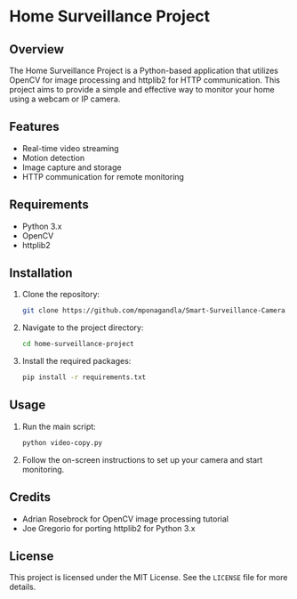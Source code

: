 # Home Surveillance Project

## Overview
The Home Surveillance Project is a Python-based application that utilizes OpenCV for image processing and httplib2 for HTTP communication. This project aims to provide a simple and effective way to monitor your home using a webcam or IP camera.

## Features
- Real-time video streaming
- Motion detection
- Image capture and storage
- HTTP communication for remote monitoring

## Requirements
- Python 3.x
- OpenCV
- httplib2

## Installation
1. Clone the repository:
    ```sh
    git clone https://github.com/mponagandla/Smart-Surveillance-Camera
    ```
2. Navigate to the project directory:
    ```sh
    cd home-surveillance-project
    ```
3. Install the required packages:
    ```sh
    pip install -r requirements.txt
    ```

## Usage
1. Run the main script:
    ```sh
    python video-copy.py
    ```
2. Follow the on-screen instructions to set up your camera and start monitoring.

## Credits
- Adrian Rosebrock for OpenCV image processing tutorial
- Joe Gregorio for porting httplib2 for Python 3.x

## License
This project is licensed under the MIT License. See the `LICENSE` file for more details.